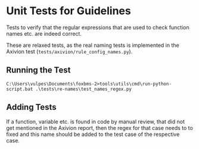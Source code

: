 # Unit Tests for Guidelines

Tests to verify that the regular expressions that are used to check function
names etc. are indeed correct.

These are relaxed tests, as the real naming tests is implemented in the Axivion
test (``tests/axivion/rule_config_names.py``).

## Running the Test

```
C:\Users\vulpes\Documents\foxbms-2>tools\utils\cmd\run-python-script.bat .\tests\re-names\test_names_regex.py
```

## Adding Tests

If a function, variable etc. is found in code by manual review, that did not
get mentioned in the Axivion report, then the regex for that case needs to to
fixed and this name should be added to the test case of the respective case.
